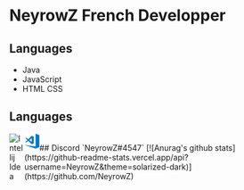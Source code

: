 # NeyrowZ French Developper

## Languages
*  Java
*  JavaScript
*  HTML CSS

## Languages
<img align="left" alt="Intellij Idea" width="27px" src="https://resources.jetbrains.com/storage/products/intellij-idea/img/meta/intellij-idea_logo_300x300.png"/>
<img align="left" alt="Visual Studio Code" width="27px" src="https://raw.githubusercontent.com/github/explore/80688e429a7d4ef2fca1e82350fe8e3517d3494d/topics/visual-studio-code/visual-studio-code.png"/>
<br/>
## Discord `NeyrowZ#4547`
[![Anurag's github stats](https://github-readme-stats.vercel.app/api?username=NeyrowZ&theme=solarized-dark)](https://github.com/NeyrowZ)
